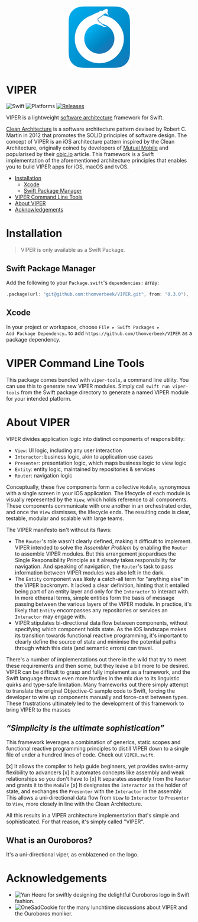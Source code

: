 <p align="center">
    <img src="ouroboros.png" width="33%" style="max-width:100%;">
</p>

# VIPER

![Swift](https://img.shields.io/badge/swift-5.1-f16d39)
![Platforms](https://img.shields.io/badge/platform-ios%20%7C%20macos%20%7C%20tvos%20-lightgrey)
[![Releases](https://img.shields.io/github/v/tag/thomverbeek/VIPER?label=release)](https://github.com/thomverbeek/VIPER/releases)

VIPER is a lightweight [software architecture](https://martinfowler.com/architecture/) framework for Swift.

[Clean Architecture](https://blog.cleancoder.com/uncle-bob/2012/08/13/the-clean-architecture.html) is a software architecture pattern devised by Robert C. Martin in 2012 that promotes the SOLID principles of software design. The concept of VIPER is an iOS architecture pattern inspired by the Clean Architecture, originally coined by developers of [Mutual Mobile](https://mutualmobile.com/resources/architecting-ios-apps-viper) and popularised by their [objc.io](https://www.objc.io/issues/13-architecture/viper/) article. This framework is a Swift implementation of the aforementioned architecture principles that enables you to build VIPER apps for iOS, macOS and tvOS.

- [Installation](#installation)
    - [Xcode](#xcode)
    - [Swift Package Manager](#swift-package-manager)
- [VIPER Command Line Tools](#viper-command-line-tools)
- [About VIPER](about-viper)
- [Acknowledgements](acknowledgements)

# Installation

> VIPER is only available as a Swift Package.

## Swift Package Manager

Add the following to your `Package.swift`'s `dependencies:` array:

```swift
.package(url: "git@github.com:thomverbeek/VIPER.git", from: "0.3.0"),
```

## Xcode

In your project or workspace, choose <code>File ▸ Swift Packages ▸ Add Package Dependency…</code> to add `https://github.com/thomverbeek/VIPER` as a package dependency.  


# VIPER Command Line Tools

This package comes bundled with `viper-tools`, a command line utility. You can use this to
generate new VIPER modules. Simply call `swift run viper-tools` from the Swift package
directory to generate a named VIPER module for your intended platform.

# About VIPER

VIPER divides application logic into distinct components of responsibility: 

- `View`: UI logic, including any user interaction
- `Interactor`: business logic, akin to application use cases
- `Presenter`: presentation logic, which maps business logic to view logic
- `Entity`: entity logic, maintained by repositories & services
- `Router`: navigation logic

Conceptually, these five components form a collective `Module`, synonymous with a single screen in your iOS application. The lifecycle of each module is visually represented by the `View`, which holds reference to all components. These components communicate with one another in an orchestrated order, and once the `View` dismisses, the lifecycle ends. The resulting code is clear, testable, modular and scalable with large teams.

The VIPER manifesto isn't without its flaws:
- The `Router`'s role wasn't clearly defined, making it difficult to implement. VIPER intended to solve the _Assembler Problem_ by enabling the `Router` to assemble VIPER modules. But this arrangement jeopardises the Single Responsibility Principle as it already takes responsibility for navigation. And speaking of navigation, the `Router`'s task to pass information between VIPER modules was also left in the dark.
- The `Entity` component was likely a catch-all term for "anything else" in the VIPER backronym. It lacked a clear definition, hinting that it entailed being part of an entity layer and only for the `Interactor` to interact with. In more ethereal terms, simple entities form the basis of message passing between the various layers of the VIPER module. In practice, it's likely that `Entity` encompasses any repositories or services an `Interactor` may engage with.
- VIPER stipulates bi-directional data flow between components, without specifying which component holds state. As the iOS landscape makes its transition towards functional reactive programming, it's important to clearly define the source of state and minimise the potential paths through which this data (and semantic errors) can travel.  

There's a number of implementations out there in the wild that try to meet these requirements and then some, but they leave a bit more to be desired. VIPER can be difficult to grasp and fully implement as a framework, and the Swift language throws even more hurdles in the mix due to its linguistic quirks and type-safe limitation. Many frameworks out there simply attempt to translate the original Objective-C sample code to Swift, forcing the developer to wire up components manually and force-cast between types. These frustrations ultimately led to the development of this framework to bring VIPER to the masses

## _“Simplicity is the ultimate sophistication”_

This framework leverages a combination of generics, static scopes and functional reactive programming principles to distill VIPER down to a single file of under a hundred lines of code. Check out `VIPER.swift`. 

[x] It allows the compiler to help guide beginners, yet provides swiss-army flexibility to advancers
[x] It automates concepts like assembly and weak relationships so you don't have to
[x] It separates assembly from the `Router` and grants it to the `Module`
[x] It designates the `Interactor` as the holder of state, and exchanges the `Presenter` with the `Interactor` in the assembly. This allows a uni-directional data flow from `View` to `Interactor` to `Presenter` to `View`, more closely in line with the Clean Architecture. 

All this results in a VIPER architecture implementation that's simple and sophisticated. For that reason, it's simply called "VIPER".

## What is an Ouroboros?

It's a uni-directional viper, as emblazened on the logo.

# Acknowledgements

- ![Yan Heere](https://www.instagram.com/tattoos_by_yan/) for swiftly designing the delightful Ouroboros logo in Swift fashion.
- ![OneSadCookie](https://github.com/OneSadCookie) for the many lunchtime discussions about VIPER and the Ouroboros moniker. 
